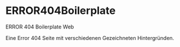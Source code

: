 # ERROR404Boilerplate
ERROR 404 Boilerplate Web

Eine Error 404 Seite mit verschiedenen Gezeichneten Hintergründen.
